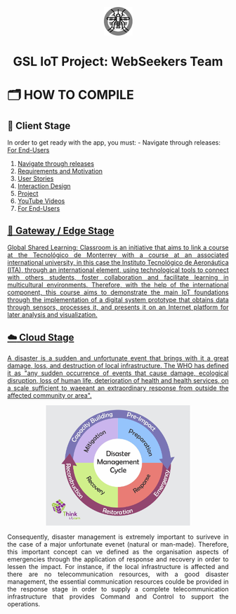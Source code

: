 <!-- Improved compatibility of back to top link: See: https://github.com/ErnoMitrovic/WebSeekers/pull/73 -->
<a name="readme-top"></a>
<!--
*** Thanks for checking out the WebSeekers. If you have a suggestion
*** that would make this better, please fork the repo and create a pull request
*** or simply open an issue with the tag "enhancement".
*** Don't forget to give the project a star!
*** Thanks again! Now go create something AMAZING! :D
-->

<p align="center"> <img src="https://github.com/ErnoMitrovic/WebSeekers/blob/main/fig/WS_logo.png" alt="WebSeekers Logo" width="65"></a></p>

<h1 align="center">GSL IoT Project: WebSeekers Team</h1>

<!-- PROJECT SHIELDS -->
<!--
*** I'm using markdown "reference style" links for readability.
*** Reference links are enclosed in brackets [ ] instead of parentheses ( ).
*** See the bottom of this document for the declaration of the reference variables
*** for contributors-url, forks-url, etc. This is an optional, concise syntax you may use.
*** https://www.markdownguide.org/basic-syntax/#reference-style-links
-->

<!-- ABOUT THE PROJECT -->
# 🗂️ HOW TO COMPILE <a name = "about-the-project"></a>

## :iphone: Client Stage
In order to get ready with the app, you must: 
    - Navigate through releases: <a href="https://github.com/ErnoMitrovic/WebSeekers/releases"> For End-Users 
 <ol>
  <li>Navigate through <a href="https://github.com/ErnoMitrovic/WebSeekers/blob/main/REQUIREMENTS.md" target="_blank"> releases </a></li>
  <li><a href="https://github.com/ErnoMitrovic/WebSeekers/blob/main/REQUIREMENTS.md" target="_blank"> Requirements and Motivation </a></li>
  <li><a href="https://github.com/ErnoMitrovic/WebSeekers/blob/main/USER_STORIES.md" target="_blank"> User Stories </a></li>
  <li><a href="https://github.com/ErnoMitrovic/WebSeekers/blob/main/INTERACTION_DESIGN.md" target="_blank"> Interaction Design </a></li>
  <li><a href="https://github.com/users/ErnoMitrovic/projects/1"> Project </li>
  <li><a href="https://github.com/ErnoMitrovic/WebSeekers/blob/main/YOUTUBE_VIDEOS.md"> YouTube Videos </li>
  <li><a href="https://github.com/ErnoMitrovic/WebSeekers/blob/main/FOR_END_USERS.md"> For End-Users </li>
</ol>

## :vibration_mode: Gateway / Edge Stage
<p align="justify">Global Shared Learning: Classroom is an initiative that aims to link a course at the Tecnológico de Monterrey with a course at an associated international university, in this case the Instituto Tecnológico de Aeronáutica (ITA), through an international element, using technological tools to connect with others students, foster collaboration and facilitate learning in multicultural environments.
Therefore, with the help of the international component, this course aims to demonstrate the main IoT foundations through the implementation of a digital system prototype that obtains data through sensors, processes it, and presents it on an Internet platform for later analysis and visualization.</p>

## :cloud: Cloud Stage
<p align="justify">A disaster is a sudden and unfortunate event that brings with it a great damage, loss, and destruction of local infrastructure. The WHO has defined it as "any sudden occurrence of events that cause damage, ecological disruption, loss of human life, deterioration of health and health services, on a scale sufficient to waeeant an extraordinary response from outside the affected community or area".</p>

<p align="center" width="100%"><a name = "Disaster Management" href="https://youtu.be/9WIwlljva_s"><img src="https://github.com/ErnoMitrovic/WebSeekers/blob/main/fig/DisasterManagementCycle.jpg" alt="Disaster Management. Disasters: types and effects" width="65%"></a></p>

<p align="justify">Consequently, disaster management is extremely important to suriveve in the case of a major unfortunate evenet (natural or man-made). Therefore, this important concept can ve defined as the organisation aspects of emergencies through the application of response and recovery in order to lessen the impact.
For instance, if the local infrastructure is affected and there are no telecommunication resources, with a good disaster management, the essential communication resources coulde be provided in the response stage in order to supply a complete telecommunication infrastructure that provides Command and Control to support the operations.</p>
